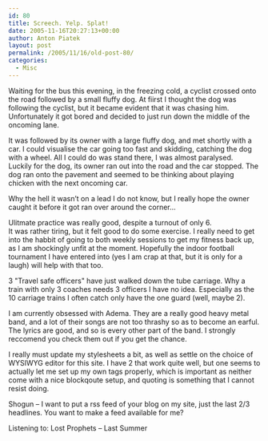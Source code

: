```yaml
---
id: 80
title: Screech. Yelp. Splat!
date: 2005-11-16T20:27:13+00:00
author: Anton Piatek
layout: post
permalink: /2005/11/16/old-post-80/
categories:
  - Misc
---
```

Waiting for the bus this evening, in the freezing cold, a cyclist crossed onto the road followed by a small fluffy dog. At fiirst I thought the dog was following the cyclist, but it became evident that it was chasing him. Unfortunately it got bored and decided to just run down the middle of the oncoming lane.

It was followed by its owner with a large fluffy dog, and met shortly with a car. I could visualise the car going too fast and skidding, catching the dog with a wheel. All I could do was stand there, I was almost paralysed.  
Luckily for the dog, its owner ran out into the road and the car stopped. The dog ran onto the pavement and seemed to be thinking about playing chicken with the next oncoming car.

Why the hell it wasn&#8217;t on a lead I do not know, but I really hope the owner caught it before it got ran over around the corner&#8230;

Ulitmate practice was really good, despite a turnout of only 6.  
It was rather tiring, but it felt good to do some exercise. I really need to get into the habbit of going to both weekly sessions to get my fitness back up, as I am shockingly unfit at the moment. Hopefully the indoor football tournament I have entered into (yes I am crap at that, but it is only for a laugh) will help with that too.

3 "Travel safe officers" have just walked down the tube carriage. Why a train with only 3 coaches needs 3 officers I have no idea. Especially as the 10 carriage trains I often catch only have the one guard (well, maybe 2).

I am currently obsessed with Adema. They are a really good heavy metal band, and a lot of their songs are not too thrashy so as to become an earful. The lyrics are good, and so is every other part of the band. I strongly reccomend you check them out if you get the chance.

I really must update my stylesheets a bit, as well as settle on the choice of WYSIWYG editor for this site. I have 2 that work quite well, but one seems to actually let me set up my own tags properly, which is important as neither come with a nice blockqoute setup, and quoting is something that I cannot resist doing. 

Shogun &#8211; I want to put a rss feed of your blog on my site, just the last 2/3 headlines. You want to make a feed available for me?

<div class="media">
  Listening to: Lost Prophets &#8211; Last Summer
</div>